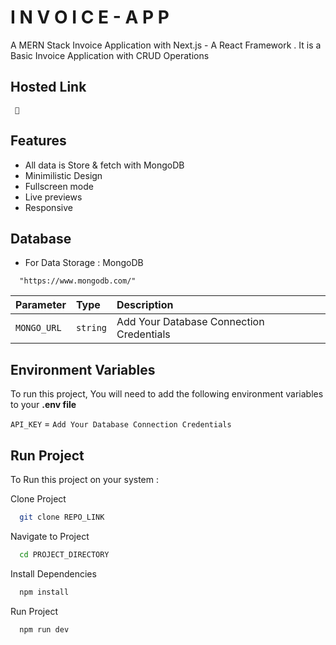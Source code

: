 
# I N V O I C E - A P P 

A MERN Stack Invoice Application with Next.js - A React Framework .
It is a Basic Invoice Application with CRUD Operations 



## Hosted Link

     🔗 


## Features

- All data is Store & fetch with MongoDB
- Minimilistic Design
- Fullscreen mode
- Live previews
- Responsive



## Database

- For Data Storage : MongoDB

```http
  "https://www.mongodb.com/"
```

| Parameter | Type     | Description                |
| :-------- | :------- | :------------------------- |
| `MONGO_URL` | `string` | Add Your Database Connection Credentials |


## Environment Variables

To run this project, You will need to add the following environment variables to your **.env file**

`API_KEY` = `Add Your Database Connection Credentials` 



## Run Project

To Run this project on your system :

Clone Project

```bash
  git clone REPO_LINK
```

Navigate to Project

```bash
  cd PROJECT_DIRECTORY
```

Install Dependencies

```bash
  npm install
```

Run Project

```bash
  npm run dev
```


